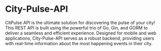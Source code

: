 # City-Pulse-API
CitPulse API is the ultimate solution for discovering the pulse of your city! This REST API is built using the powerful trio of Go, Gin, and GORM to deliver a seamless and efficient experience. Designed for mobile and web applications, City-Pulse-API serves as a robust backend, providing users with real-time information about the most happening events in their city.
